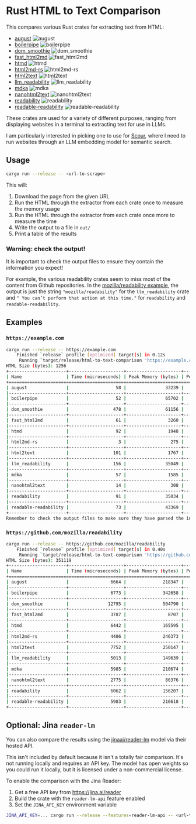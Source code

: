 # Rust HTML to Text Comparison

This compares various Rust crates for extracting text from HTML:

- [august](https://crates.io/crates/august) ![august](https://img.shields.io/crates/d/august)
- [boilerpipe](https://crates.io/crates/boilerpipe) ![boilerpipe](https://img.shields.io/crates/d/boilerpipe)
- [dom_smoothie](https://crates.io/crates/dom_smoothie) ![dom_smoothie](https://img.shields.io/crates/d/dom_smoothie)
- [fast_html2md](https://crates.io/crates/fast_html2md) ![fast_html2md](https://img.shields.io/crates/d/fast_html2md)
- [htmd](https://crates.io/crates/htmd) ![htmd](https://img.shields.io/crates/d/htmd)
- [html2md-rs](https://crates.io/crates/html2md-rs) ![html2md-rs](https://img.shields.io/crates/d/html2md-rs)
- [html2text](https://crates.io/crates/html2text) ![html2text](https://img.shields.io/crates/d/html2text)
- [llm_readability](https://crates.io/crates/llm_readability) ![llm_readability](https://img.shields.io/crates/d/llm_readability)
- [mdka](https://crates.io/crates/mdka) ![mdka](https://img.shields.io/crates/d/mdka)
- [nanohtml2text](https://crates.io/crates/nanohtml2text) ![nanohtml2text](https://img.shields.io/crates/d/nanohtml2text)
- [readability](https://crates.io/crates/readability) ![readability](https://img.shields.io/crates/d/readability)
- [readable-readability](https://crates.io/crates/readable-readability) ![readable-readability](https://img.shields.io/crates/d/readable-readability)

These crates are used for a variety of different purposes, ranging from displaying websites in a terminal to extracting text for use in LLMs.

I am particularly interested in picking one to use for [Scour](https://scour.ing), where I need to run websites through an LLM embedding model for semantic search.

## Usage

```sh
cargo run --release -- <url-to-scrape>
```

This will:

1. Download the page from the given URL
2. Run the HTML through the extractor from each crate once to measure the memory usage
3. Run the HTML through the extractor from each crate once more to measure the time
4. Write the output to a file in `out/`
5. Print a table of the results

### Warning: check the output!

It is important to check the output files to ensure they contain the information you expect!

For example, the various readability crates seem to miss most of the content from Github repositories.
In the [mozilla/readability example](#https://github.com/mozilla/readability), the output is just the string `"mozilla/readability"` for the `llm_readability` crate and `" You can’t perform that action at this time."` for `readability` and `readable-readability`.

## Examples

### `https://example.com`

```sh
cargo run --release -- https://example.com
    Finished `release` profile [optimized] target(s) in 0.12s
     Running `target/release/html-to-text-comparison 'https://example.com'`
HTML Size (bytes): 1256
+----------------------+---------------------+---------------------+-------------------------------+---------------------+-------------+------------------------------+
| Name                 | Time (microseconds) | Peak Memory (bytes) | Peak Memory as % of HTML Size | Output Size (bytes) | % Reduction | Output File                  |
+=========================================================================================================================================+
| august               |                  58 |               33239 |                      2646.42% |                 228 | 81.85%      | out/august.txt               |
|----------------------+---------------------+---------------------+-------------------------------+---------------------+-------------+------------------------------|
| boilerpipe           |                  52 |               65702 |                      5231.05% |                 171 | 86.39%      | out/boilerpipe.txt           |
|----------------------+---------------------+---------------------+-------------------------------+---------------------+-------------+------------------------------|
| dom_smoothie         |                 478 |               61156 |                      4869.11% |                 256 | 79.62%      | out/dom_smoothie.txt         |
|----------------------+---------------------+---------------------+-------------------------------+---------------------+-------------+------------------------------|
| fast_html2md         |                  61 |                3260 |                       259.55% |                 229 | 81.77%      | out/fast_html2md.txt         |
|----------------------+---------------------+---------------------+-------------------------------+---------------------+-------------+------------------------------|
| htmd                 |                  92 |                1948 |                       155.10% |                 247 | 80.33%      | out/htmd.txt                 |
|----------------------+---------------------+---------------------+-------------------------------+---------------------+-------------+------------------------------|
| html2md-rs           |                   3 |                 275 |                        21.89% |                   0 | 100.00%     | out/html2md-rs.txt           |
|----------------------+---------------------+---------------------+-------------------------------+---------------------+-------------+------------------------------|
| html2text            |                 101 |                1767 |                       140.68% |                 240 | 80.89%      | out/html2text.txt            |
|----------------------+---------------------+---------------------+-------------------------------+---------------------+-------------+------------------------------|
| llm_readability      |                 156 |               35049 |                      2790.53% |                 189 | 84.95%      | out/llm_readability.txt      |
|----------------------+---------------------+---------------------+-------------------------------+---------------------+-------------+------------------------------|
| mdka                 |                  57 |                1585 |                       126.19% |                 241 | 80.81%      | out/mdka.txt                 |
|----------------------+---------------------+---------------------+-------------------------------+---------------------+-------------+------------------------------|
| nanohtml2text        |                  14 |                 308 |                        24.52% |                 250 | 80.10%      | out/nanohtml2text.txt        |
|----------------------+---------------------+---------------------+-------------------------------+---------------------+-------------+------------------------------|
| readability          |                  91 |               35034 |                      2789.33% |                 175 | 86.07%      | out/readability.txt          |
|----------------------+---------------------+---------------------+-------------------------------+---------------------+-------------+------------------------------|
| readable-readability |                  73 |               43369 |                      3452.95% |                 175 | 86.07%      | out/readable-readability.txt |
+----------------------+---------------------+---------------------+-------------------------------+---------------------+-------------+------------------------------+
Remember to check the output files to make sure they have parsed the information you expect!
```

### `https://github.com/mozilla/readability`

```sh
cargo run --release -- https://github.com/mozilla/readability
    Finished `release` profile [optimized] target(s) in 0.40s
     Running `target/release/html-to-text-comparison 'https://github.com/mozilla/readability'`
HTML Size (bytes): 351119
+----------------------+---------------------+---------------------+-------------------------------+---------------------+-------------+-------------------------------+
| Name                 | Time (microseconds) | Peak Memory (bytes) | Peak Memory as % of HTML Size | Output Size (bytes) | % Reduction | Output File                   |
+======================================================================================================================================================================+
| august               |                6664 |              218347 |                        62.19% |               13498 | 96.16%      | out/august.txt                |
|----------------------+---------------------+---------------------+-------------------------------+---------------------+-------------+-------------------------------|
| boilerpipe           |                6773 |              342658 |                        97.59% |                 266 | 99.92%      | out/boilerpipe.txt            |
|----------------------+---------------------+---------------------+-------------------------------+---------------------+-------------+-------------------------------|
| dom_smoothie         |               12795 |              504790 |                       143.77% |               20976 | 94.03%      | out/dom_smoothie.txt          |
|----------------------+---------------------+---------------------+-------------------------------+---------------------+-------------+-------------------------------|
| fast_html2md         |                3787 |                8707 |                         2.48% |               16082 | 95.42%      | out/fast_html2md.txt          |
|----------------------+---------------------+---------------------+-------------------------------+---------------------+-------------+-------------------------------|
| htmd                 |                6442 |              165595 |                        47.16% |               14513 | 95.87%      | out/htmd.txt                  |
|----------------------+---------------------+---------------------+-------------------------------+---------------------+-------------+-------------------------------|
| html2md-rs           |                4406 |              246373 |                        70.17% |               18209 | 94.81%      | out/html2md-rs.txt            |
|----------------------+---------------------+---------------------+-------------------------------+---------------------+-------------+-------------------------------|
| html2text            |                7752 |              250147 |                        71.24% |               29458 | 91.61%      | out/html2text.txt             |
|----------------------+---------------------+---------------------+-------------------------------+---------------------+-------------+-------------------------------|
| llm_readability      |                5013 |              149639 |                        42.62% |                  19 | 99.99%      | out/llm_readability.txt       |
|----------------------+---------------------+---------------------+-------------------------------+---------------------+-------------+-------------------------------|
| mdka                 |                5985 |              210674 |                        60.00% |                6896 | 98.04%      | out/mdka.txt                  |
|----------------------+---------------------+---------------------+-------------------------------+---------------------+-------------+-------------------------------|
| nanohtml2text        |                2775 |               86376 |                        24.60% |               19126 | 94.55%      | out/nanohtml2text.txt         |
|----------------------+---------------------+---------------------+-------------------------------+---------------------+-------------+-------------------------------|
| readability          |                6062 |              156207 |                        44.49% |                  53 | 99.98%      | out/readability.txt           |
|----------------------+---------------------+---------------------+-------------------------------+---------------------+-------------+-------------------------------|
| readable-readability |                5983 |              216618 |                        61.69% |                  53 | 99.98%      | out/readable-readability.txt  |
+----------------------+---------------------+---------------------+-------------------------------+---------------------+-------------+-------------------------------+
```

## Optional: Jina `reader-lm`

You can also compare the results using the [jinaai/reader-lm](https://huggingface.co/jinaai/reader-lm-1.5b) model via their hosted API.

This isn't included by default because it isn't a totally fair comparison.
It's not running locally and requires an API key. The model has open weights so you could run it locally, but it is licensed under a non-commercial license.

To enable the comparison with the Jina Reader:

1. Get a free API key from https://jina.ai/reader
2. Build the crate with the `reader-lm-api` feature enabled
3. Set the `JINA_API_KEY` environment variable

```sh
JINA_API_KEY=... cargo run --release --features=reader-lm-api -- <url-to-scrape>
```
